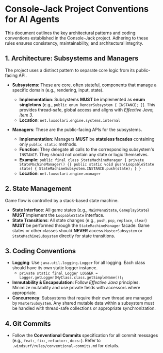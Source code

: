 # Console-Jack Project Conventions for AI Agents

This document outlines the key architectural patterns and coding conventions established in the Console-Jack project. Adhering to these rules ensures consistency, maintainability, and architectural integrity.

## 1. Architecture: Subsystems and Managers

The project uses a distinct pattern to separate core logic from its public-facing API.

- **Subsystems**: These are core, often stateful, components that manage a specific domain (e.g., rendering, input, state).
    - **Implementation**: Subsystems **MUST** be implemented as **enum singletons** (e.g., `public enum RenderSubsystem { INSTANCE; }`). This provides thread-safe, global access and aligns with *Effective Java, Item 3*.
    - **Location**: `net.luxsolari.engine.systems.internal`

- **Managers**: These are the public-facing APIs for the subsystems.
    - **Implementation**: Managers **MUST** be **stateless facades** containing only `public static` methods.
    - **Function**: They delegate all calls to the corresponding subsystem's `INSTANCE`. They should not contain any state or logic themselves.
    - **Example**: `public final class StateMachineManager { private StateMachineManager() {} public static void push(LoopableState state) { StateMachineSubsystem.INSTANCE.push(state); } }`
    - **Location**: `net.luxsolari.engine.manager`

## 2. State Management

Game flow is controlled by a stack-based state machine.

- **State Interface**: All game states (e.g., `MainMenuState`, `GameplayState`) **MUST** implement the `LoopableState` interface.
- **State Transitions**: All state changes (e.g., `push`, `pop`, `replace`, `clear`) **MUST** be performed through the `StateMachineManager` facade. Game states or other classes should **NEVER** access `MasterSubsystem` or `StateMachineSubsystem` directly for state transitions.

## 3. Coding Conventions

- **Logging**: Use `java.util.logging.Logger` for all logging. Each class should have its own static logger instance.
  - `private static final Logger LOGGER = Logger.getLogger(MyClass.class.getSimpleName());`
- **Immutability & Encapsulation**: Follow *Effective Java* principles. Minimize mutability and use private fields with accessors where appropriate.
- **Concurrency**: Subsystems that require their own thread are managed by `MasterSubsystem`. Any shared mutable data within a subsystem must be handled with thread-safe collections or appropriate synchronization.

## 4. Git Commits

- Follow the **Conventional Commits** specification for all commit messages (e.g., `feat:`, `fix:`, `refactor:`, `docs:`). Refer to `.windsurf/rules/conventional-commits.md` for details.

